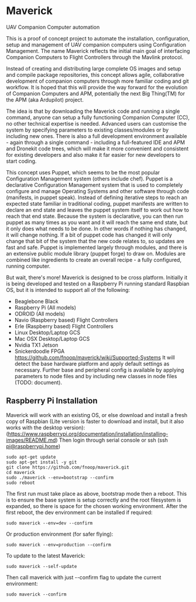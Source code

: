 # Maverick
UAV Companion Computer automation

This is a proof of concept project to automate the installation, configuration, setup and management of UAV companion computers using Configuration Management.  The name Maverick reflects the initial main goal of interfacing Companion Computers to Flight Controllers through the Mavlink protocol.

Instead of creating and distributing large complete OS images and setup and compile package repositories, this concept allows agile, collaborative development of companion computers through more familiar coding and git workflow.  It is hoped that this will provide the way forward for the evolution of Companion Computers and APM, potentially the next Big Thing(TM) for the APM (aka Ardupilot) project.

The idea is that by downloading the Maverick code and running a single command, anyone can setup a fully functioning Companion Computer (CC), no other technical expertise is needed.  Advanced users can customise the system by specifying parameters to existing classes/modules or by including new ones.  There is also a full development environment available - again through a single command - including a full-featured IDE and APM and Dronekit code trees, which will make it more convenient and consistent for existing developers and also make it far easier for new developers to start coding. 

This concept uses Puppet, which seems to be the most popular Configuration Management system (others include chef).  Puppet is a declarative Configuration Management system that is used to completely configure and manage Operating Systems and other software through code (manifests, in puppet speak).  Instead of defining iterative steps to reach an expected state familiar in traditional coding, puppet manifests are written to declare an end state and leaves the puppet system itself to work out how to reach that end state.  Because the system is declarative, you can then run puppet as many times as you want and it will reach the same end state, but it only does what needs to be done.  In other words if nothing has changed, it will change nothing.  If a bit of puppet code has changed it will only change that bit of the system that the new code relates to, so updates are fast and safe.  Puppet is implemented largely through modules, and there is an extensive public module library (puppet forge) to draw on.  Modules are combined like ingredients to create an overall recipe - a fully configured, running computer.

But wait, there's more!  Maverick is designed to be cross platform.  Initially it is being developed and tested on a Raspberry Pi running standard Raspbian OS, but it is intended to support all of the following:
 - Beaglebone Black
 - Raspberry Pi (All models)
 - ODROID (All models)
 - Navio (Raspberry based) Flight Controllers
 - Erle (Raspberry based) Flight Controllers
 - Linux Desktop/Laptop GCS
 - Mac OSX Desktop/Laptop GCS
 - Nvidia TX1 Jetson
 - Snickerdoodle FPGA
https://github.com/fnoop/maverick/wiki/Supported-Systems
It will detect the base hardware platform and apply default settings as necessary.  Further base and peripheral config is available by applying parameters to node files and by including new classes in node files (TODO: document).

Raspberry Pi Installation
------------
Maverick will work with an existing OS, or else download and install a fresh copy of Raspbian (Lite version is faster to download and install, but it also works with the desktop version): (https://www.raspberrypi.org/documentation/installation/installing-images/README.md)
Then login through serial console or ssh (ssh pi@raspberrypi.home)
```
sudo apt-get update
sudo apt-get install -y git
git clone https://github.com/fnoop/maverick.git
cd maverick
sudo ./maverick --env=bootstrap --confirm
sudo reboot
```
The first run must take place as above, bootstrap mode then a reboot.  This is to ensure the base system is setup correctly and the root filesystem is expanded, so there is space for the chosen working environment.  After the first reboot, the dev environment can be installed if required:
```
sudo maverick --env=dev --confirm
```
Or production environment (for safer flying):
```
sudo maverick --env=production --confirm
```
To update to the latest Maverick:
```
sudo maverick --self-update
```
Then call maverick with just --confirm flag to update the current environment:
```
sudo maverick --confirm
```

